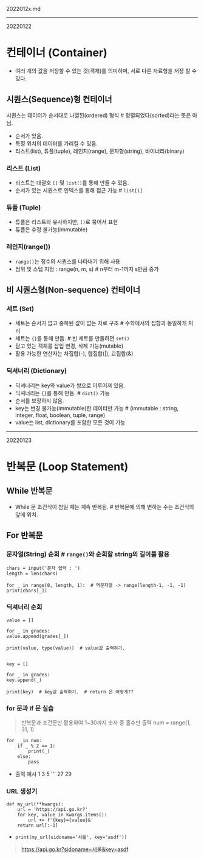 2022012x.md
* * *
20220122
# 컨테이너 (Container)
* 여러 개의 값을 저장할 수 있는 것(객체)를 의미하며, 서로 다른 자료형을 저장 할 수 있다.  
    
## 시퀀스(Sequence)형 컨테이너
 시퀀스는 데이터가 순서대로 나열된(ordered) 형식  # 정렬되었다(sorted)라는 뜻은 아님.
* 순서가 있음.
* 특정 위치의 데이터를 가리킬 수 있음.
* 리스트(list), 튜플(tuple), 레인지(range), 문자형(string), 바이너리(binary)

### 리스트 (List)
* 리스트는 대괄호 `[]` 및 `list()`를 통해 만들 수 있음.
* 순서가 있는 시퀀스로 인덱스를 통해 접근 가능  # `list[i]`

### 튜플 (Tuple)
* 튜플은 리스트와 유사하지만, `()`로 묶어서 표현
* 튜플은 수정 불가능(immutable) 

### 레인지(range())
* `range()`는 정수의 시퀀스를 나타내기 위해 사용
* 범위 및 스텝 지정 : range(n, m, s)  # n부터 m-1까지 s만큼 증가


## 비 시퀀스형(Non-sequence) 컨테이너
### 세트 (Set)
* 세트는 순서가 없고 중복된 값이 없는 자료 구조  # 수학에서의 집합과 동일하게 처리
* 세트는 `{}`를 통해 만듬.  # 빈 세트를 만들려면 `set()`
* 담고 있는 객체를 삽입 변경, 삭제 가능(mutable)
* 활용 가능한 연산자는 차집합(-), 합집합(|), 교집합(&)

### 딕셔너리 (Dictionary)
* 딕셔너리는 key와 value가 쌍으로 이루어져 있음.
* 딕셔너리는 `{}`를 통해 만듬.  # `dict()` 가능
* 순서를 보장하지 않음.
* key는 변경 불가능(immutable)한 데이터만 가능  # (immutable : string, integer, float, boolean, tuple, range)
* value는 list, dictionary를 포함한 모든 것이 가능

* * *
20220123
# 반복문 (Loop Statement)
## While 반복문
* While 문 조건식이 참일 때는 계속 반복됨.  # 반복문에 의해 변하는 수는 조건식의 앞에 위치.

## For 반복문
### 문자열(String) 순회  # `range()`와 순회할 string의 길이를 활용
    chars = input('문자 입력 : ')
    length = len(chars)

    for _ in range(0, length, 1):  # 역문자열 -> range(length-1, -1, -1)
    print(chars[_])

### 딕셔너리 순회
    value = []

    for _ in grades:
    value.append(grades[_])
    
    print(value, type(value))  # value값 출력하기.


    key = []

    for _ in grades:
    key.append(_)
    
    print(key)  # key값 출력하기.  # return 은 어떻게??

### for 문과 if 문 실습
> 반복문과 조건문만 활용하여 1~30까지 숫자 중 홀수만 출력
    num = range(1, 31, 1)

    for _ in num:
        if _ % 2 == 1:
            print(_)
        else:
            pass

* 출력 예시
    1
    3
    5
    '''
    27
    29

### URL 생성기
    def my_url(**kwargs):
        url = 'https://api.go.kr?'    
        for key, value in kwargs.items():
            url += f'{key}={value}&'
        return url[:-1]

* `print(my_url(sidoname='서울', key='asdf'))`
> https://api.go.kr?sidoname=서울&key=asdf